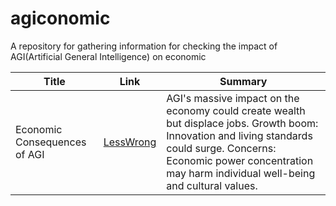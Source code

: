 # agiconomic
A repository for gathering information for checking the impact of AGI(Artificial General Intelligence) on economic

| Title                             | Link                                         | Summary                                                                                                                                               |
|-----------------------------------|----------------------------------------------|-------------------------------------------------------------------------------------------------------------------------------------------------------|
| Economic Consequences of AGI      | [LessWrong](https://www.lesswrong.com/tag/economic-consequences-of-agi) | AGI's massive impact on the economy could create wealth but displace jobs. Growth boom: Innovation and living standards could surge. Concerns: Economic power concentration may harm individual well-being and cultural values. |
